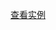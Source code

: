 <script id="modhtml" type="text/Template">
<div class="m-box">
    <div class="m-box-head">
            <h3 class="u-tt">区块标题</h3>
            <span class="u-txt">其他文字</span>
            <a href="#" class="more">更多</a>
    </div>
     <div class="m-cent">m-cent 有默认内边距</div>
</div>
</script>
<script id="modcss" type="text/Template">
.m-box { border: 1px solid #ddd; zoom: 1; font-size: 12px; margin: 0; padding: 0; }
.m-box:after { clear: both; content: " "; display: block; font-size: 0; height: 0; visibility: hidden }
.m-box-follow { border-top: 0 }
.m-box-head{border-bottom: 1px solid #ddd; position: relative ; height: 14px; line-height: 16px; overflow: hidden; padding: 10px;background:#f8f8f8  }
.m-box-head .u-tt { color: #4d4d4d; font-size: 14px; font-weight: 700; float: left; display: inline; margin: 0; padding: 0 }
.m-box-head .more { float: right }
.m-box-head .u-txt { margin-left: 10px; color: gray; float: left }
.m-cent { background: #fff;  padding: 10px }
</script>



<div data-loadiframe="dd"></div>

[查看实例](edit.html?mod=m&id=box)
